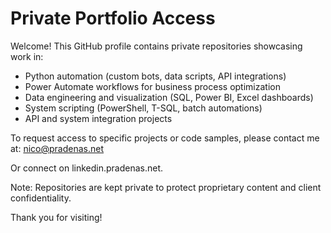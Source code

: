 # Private Portfolio Access

Welcome! This GitHub profile contains private repositories showcasing work in:

- Python automation (custom bots, data scripts, API integrations)
- Power Automate workflows for business process optimization
- Data engineering and visualization (SQL, Power BI, Excel dashboards)
- System scripting (PowerShell, T-SQL, batch automations)
- API and system integration projects

To request access to specific projects or code samples, please contact me at: nico@pradenas.net

Or connect on linkedin.pradenas.net.

Note: Repositories are kept private to protect proprietary content and client confidentiality.

Thank you for visiting!
